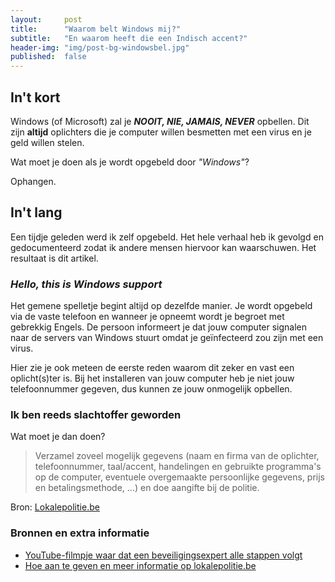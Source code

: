 ```yaml
---
layout:     post
title:      "Waarom belt Windows mij?"
subtitle:   "En waarom heeft die een Indisch accent?"
header-img: "img/post-bg-windowsbel.jpg"
published:  false
---
```

## In\'t kort
Windows (of Microsoft) zal je _**NOOIT, NIE, JAMAIS, NEVER**_ opbellen. Dit zijn **altijd** oplichters die je computer willen besmetten met een virus en je geld willen stelen.

Wat moet je doen als je wordt opgebeld door _"Windows"_?

Ophangen.

## In\'t lang

Een tijdje geleden werd ik zelf opgebeld. Het hele verhaal heb ik gevolgd en gedocumenteerd zodat ik andere mensen hiervoor kan waarschuwen. Het resultaat is dit artikel.

### _Hello, this is Windows support_


Het gemene spelletje begint altijd op dezelfde manier. Je wordt opgebeld via de vaste telefoon en wanneer je opneemt wordt je begroet met gebrekkig Engels. De persoon informeert je dat jouw computer signalen naar de servers van Windows stuurt omdat je geïnfecteerd zou zijn met een virus.

Hier zie je ook meteen de eerste reden waarom dit zeker en vast een oplicht(s)ter is. Bij het installeren van jouw computer heb je niet jouw telefoonnummer gegeven, dus kunnen ze jouw onmogelijk opbellen.

### Ik ben reeds slachtoffer geworden
Wat moet je dan doen?

> Verzamel zoveel mogelijk gegevens (naam en firma van de oplichter, telefoonnummer, taal/accent, handelingen en gebruikte programma's op de computer, eventuele overgemaakte persoonlijke gegevens, prijs en betalingsmethode, ...) en doe aangifte bij de politie.

Bron: [Lokalepolitie.be](http://www.lokalepolitie.be/5396/vragen/criminaliteit-op-internet/microsoft-scam-via-de-telefoon "Lokalepolitie.be")

### Bronnen en extra informatie
- [YouTube-filmpje waar dat een beveiligingsexpert alle stappen volgt](https://www.youtube.com/watch?v=8a_edowfgl8 "YouTube-filmpje waar dat een beveiligingsexpert alle stappen volgt")
- [Hoe aan te geven en meer informatie op lokalepolitie.be](http://www.lokalepolitie.be/5396/vragen/criminaliteit-op-internet/microsoft-scam-via-de-telefoon "Meer informatie op lokalepolitie.be")